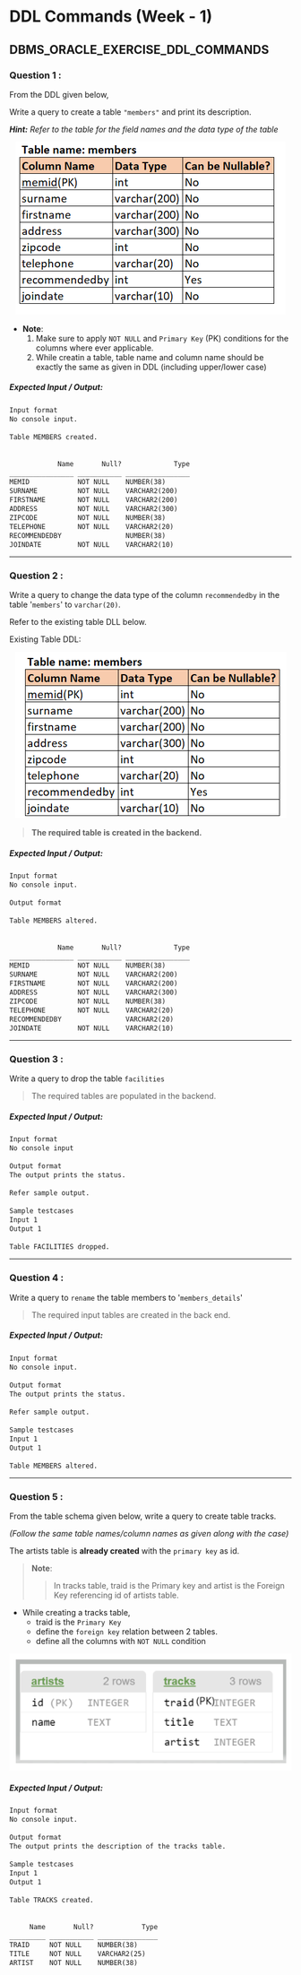 # DDL Commands (Week - 1)

## DBMS_ORACLE_EXERCISE_DDL_COMMANDS

### Question 1 :

From the DDL given below,

Write a query to create  a table `"members"` and print its description.

***Hint:** Refer to the table for the field names and the data type of the table* 

<div align="center">
    <a href="src/Q1.png" target="_blank" title="View image" >
        <img src="src/Q1.png" alt="" title="Question 1" />
    </a>
</div>

- **Note**:
    1. Make sure to apply `NOT NULL` and `Primary Key` (PK) conditions for the columns where ever applicable.
    2. While creatin a table, table name and column name should be exactly the same as given in DDL (including upper/lower case)

##### Expected Input / Output:

```
Input format
No console input.

Table MEMBERS created.


            Name       Null?             Type
________________ ___________ ________________
MEMID            NOT NULL    NUMBER(38)      
SURNAME          NOT NULL    VARCHAR2(200)    
FIRSTNAME        NOT NULL    VARCHAR2(200)    
ADDRESS          NOT NULL    VARCHAR2(300)    
ZIPCODE          NOT NULL    NUMBER(38)      
TELEPHONE        NOT NULL    VARCHAR2(20)    
RECOMMENDEDBY                NUMBER(38)      
JOINDATE         NOT NULL    VARCHAR2(10)
```

---

### Question 2 :

Write a query to change the data type of the column `recommendedby` in the table '`members`' to `varchar(20)`.

Refer to the existing table DLL below.

Existing Table DDL:

<div align="center">
    <a href="src/Q2.png" target="_blank" title="View image" >
        <img src="src/Q2.png" alt="" title="Question 2" />
    </a>
</div>

> **The required table is created in the backend.**

##### Expected Input / Output:

```
Input format
No console input.

Output format

Table MEMBERS altered.


            Name       Null?             Type 
________________ ___________ ________________ 
MEMID            NOT NULL    NUMBER(38)       
SURNAME          NOT NULL    VARCHAR2(200)    
FIRSTNAME        NOT NULL    VARCHAR2(200)    
ADDRESS          NOT NULL    VARCHAR2(300)    
ZIPCODE          NOT NULL    NUMBER(38)       
TELEPHONE        NOT NULL    VARCHAR2(20)     
RECOMMENDEDBY                VARCHAR2(20)     
JOINDATE         NOT NULL    VARCHAR2(10)  
```

---

### Question 3 :

Write a query to drop the table `facilities`

> The required tables are populated in the backend.

##### Expected Input / Output:

```
Input format
No console input

Output format
The output prints the status.

Refer sample output.

Sample testcases
Input 1
Output 1

Table FACILITIES dropped.
```

---

### Question 4 :

Write a query to `rename` the table members to '`members_details`'

> The required input tables are created in the back end.

##### Expected Input / Output:

```
Input format
No console input.

Output format
The output prints the status.

Refer sample output.

Sample testcases
Input 1
Output 1

Table MEMBERS altered.
```

---

### Question 5 :

From the table schema given below, write a query to create table tracks.

*(Follow the same table names/column names as given along with the case)*

The artists table is **already created** with the `primary key` as id.

> **Note**:
>
>> In tracks table, traid is the Primary key and artist is the Foreign Key referencing id of artists table.

- While creating a tracks table,
  - traid is the `Primary Key`
  - define the `foreign key` relation between 2 tables.
  - define all the columns with `NOT NULL` condition

<div align="center">
    <a href="src/Q5.png" target="_blank" title="View image" >
        <img src="src/Q5.png" alt="" title="Question 5" />
    </a>
</div>

##### Expected Input / Output:

```
Input format
No console input.

Output format
The output prints the description of the tracks table.

Sample testcases
Input 1
Output 1

Table TRACKS created.


     Name       Null?            Type 
_________ ___________ _______________ 
TRAID     NOT NULL    NUMBER(38)      
TITLE     NOT NULL    VARCHAR2(25)    
ARTIST    NOT NULL    NUMBER(38)     
```